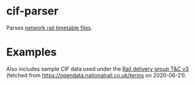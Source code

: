 # cif-parser

Parses [network rail timetable files](https://wiki.openraildata.com/index.php?title=SCHEDULE).

# Examples

Also includes sample CIF data used under the [Rail delivery group T&C v3](rdg-terms.md) (fetched from <https://opendata.nationalrail.co.uk/terms> on 2020-06-21).
